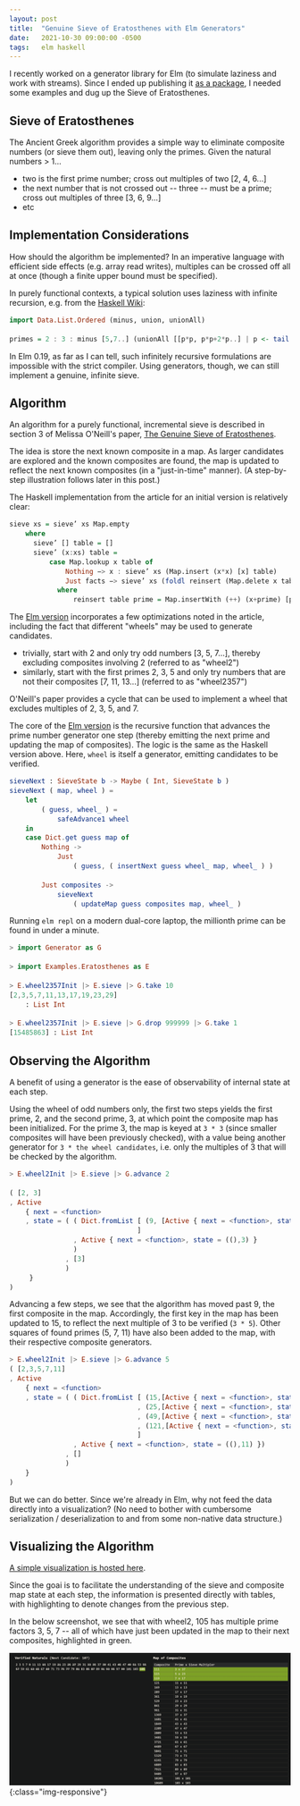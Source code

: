 ```yaml
---
layout: post
title:  "Genuine Sieve of Eratosthenes with Elm Generators"
date:   2021-10-30 09:00:00 -0500
tags:   elm haskell
---
```


I recently worked on a generator library for Elm (to simulate laziness and work with streams). Since I ended up publishing it [as a package](https://package.elm-lang.org/packages/tkuriyama/elm-generator/latest/), I needed some examples and dug up the Sieve of Eratosthenes.

## Sieve of Eratosthenes

The Ancient Greek algorithm provides a simple way to eliminate composite numbers (or sieve them out), leaving only the primes. Given the natural numbers > 1...

- two is the first prime number; cross out multiples of two [2, 4, 6...]
- the next number that is not crossed out -- three -- must be a prime; cross out multiples of three [3, 6, 9...]
- etc


## Implementation Considerations

How should the algorithm be implemented? In an imperative language with efficient side effects (e.g. array read writes), multiples can be crossed off all at once (though a finite upper bound must be specified).

In purely functional contexts, a typical solution uses laziness with infinite recursion, e.g. from the [Haskell Wiki](https://wiki.haskell.org/Prime_numbers#Sieve_of_Eratosthenes):

```haskell
import Data.List.Ordered (minus, union, unionAll)

primes = 2 : 3 : minus [5,7..] (unionAll [[p*p, p*p+2*p..] | p <- tail primes]
```

In Elm 0.19, as far as I can tell, such infinitely recursive formulations are impossible with the strict compiler. Using generators, though, we can still implement a genuine, infinite sieve. 

## Algorithm

An algorithm for a purely functional, incremental sieve is described in section 3 of Melissa O'Neill's paper, [The Genuine Sieve of Eratosthenes](https://www.cs.hmc.edu/~oneill/papers/Sieve-JFP.pdf).

The idea is store the next known composite in a map. As larger candidates are explored and the known composites are found, the map is updated to reflect the next known composites (in a "just-in-time" manner). (A step-by-step illustration follows later in this post.)

The Haskell implementation from the article for an initial version is relatively clear:

```haskell
sieve xs = sieve’ xs Map.empty
    where
      sieve’ [] table = []
      sieve’ (x:xs) table =
          case Map.lookup x table of
              Nothing −> x : sieve’ xs (Map.insert (x*x) [x] table)
              Just facts −> sieve’ xs (foldl reinsert (Map.delete x table) facts)
            where
                reinsert table prime = Map.insertWith (++) (x+prime) [prime] table
```

The [Elm version](https://gist.github.com/tkuriyama/5cb269e89c6cfadf3969ea0fbc629aeb) incorporates a few optimizations noted in the article, including the fact that different "wheels" may be used to generate candidates. 

- trivially, start with 2 and only try odd numbers [3, 5, 7...], thereby excluding composites involving 2 (referred to as "wheel2")
- similarly, start with the first primes 2, 3, 5 and only try numbers that are not their composites [7, 11, 13...] (referred to as "wheel2357")

O'Neill's paper provides a cycle that can be used to implement a wheel that excludes multiples of 2, 3, 5, and 7.

The core of the [Elm version](https://gist.github.com/tkuriyama/5cb269e89c6cfadf3969ea0fbc629aeb) is the recursive function that advances the prime number generator one step (thereby emitting the next prime and updating the map of composites). The logic is the same as the Haskell version above. Here, `wheel` is itself a generator, emitting candidates to be verified.

```elm
sieveNext : SieveState b -> Maybe ( Int, SieveState b )
sieveNext ( map, wheel ) =
    let
        ( guess, wheel_ ) =
            safeAdvance1 wheel
    in
    case Dict.get guess map of
        Nothing ->
            Just
                ( guess, ( insertNext guess wheel_ map, wheel_ ) )

        Just composites ->
            sieveNext
                ( updateMap guess composites map, wheel_ )
```

Running `elm repl` on a modern dual-core laptop, the millionth prime can be found in under a minute.

```elm
> import Generator as G

> import Examples.Eratosthenes as E

> E.wheel2357Init |> E.sieve |> G.take 10
[2,3,5,7,11,13,17,19,23,29]
    : List Int

> E.wheel2357Init |> E.sieve |> G.drop 999999 |> G.take 1
[15485863] : List Int
```

## Observing the Algorithm

A benefit of using a generator is the ease of observability of internal state at each step.

Using the wheel of odd numbers only, the first two steps yields the first prime, 2, and the second prime, 3, at which point the composite map has been initialized. For the prime 3, the map is keyed at `3 * 3` (since smaller composites will have been previously checked), with a value being another generator for `3 * the wheel candidates`, i.e. only the multiples of 3 that will be checked by the algorithm.

```elm
> E.wheel2Init |> E.sieve |> G.advance 2

( [2, 3]
, Active
    { next = <function>
    , state = ( ( Dict.fromList [ (9, [Active { next = <function>, state = ((),3) }])
                                ]
                , Active { next = <function>, state = ((),3) }
                )
              , [3]
              )
     }
)
```

Advancing a few steps, we see that the algorithm has moved past 9, the first composite in the map. Accordingly, the first key in the map has been updated to 15, to reflect the next multiple of 3 to be verified (`3 * 5`). Other squares of found primes (5, 7, 11) have also been added to the map, with their respective composite generators.


```elm
> E.wheel2Init |> E.sieve |> G.advance 5
( [2,3,5,7,11]
, Active 
    { next = <function>
    , state = ( ( Dict.fromList [ (15,[Active { next = <function>, state = ((),5) }])
                                , (25,[Active { next = <function>, state = ((),5) }])
                                , (49,[Active { next = <function>, state = ((),7) }])
                                , (121,[Active { next = <function>, state = ((),11) }])
                                ]
                , Active { next = <function>, state = ((),11) })
              , []
              )
    }
)
```

But we can do better. Since we're already in Elm, why not feed the data directly into a visualization? (No need to bother with cumbersome serialization / deserialization to and from some non-native data structure.)

##  Visualizing the Algorithm

[A simple visualization is hosted here](https://tarokuriyama.com/eratosthenes/).

Since the goai is to facilitate the understanding of the sieve and composite map state at each step, the information is presented directly with tables, with highlighting to denote changes from the previous step. 

In the below screenshot, we see that with wheel2, 105 has multiple prime factors 3, 5, 7 -- all of which have just been updated in the map to their next composites, highlighted in green. 

![Sieve Visualization Screenshot](/assets/img/sieve.png){:class="img-responsive"}
